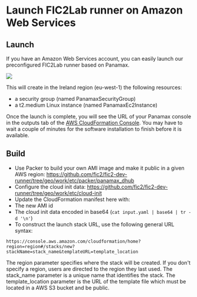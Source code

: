 # Launch FIC2Lab runner on Amazon Web Services

## Launch

If you have an Amazon Web Services account, you can easily launch our preconfigured FIC2Lab runner based on Panamax.

<a href="https://console.aws.amazon.com/cloudformation/home?region=eu-west-1#/stacks/new?stackName=FIC2Lab&templateURL=https://s3-eu-west-1.amazonaws.com/fic2lab/panamax-cloudformation-ireland-nokey.json"><img src="https://s3.amazonaws.com/cloudformation-examples/cloudformation-launch-stack.png"></a>

This will create in the Ireland region (eu-west-1) the following resources:
* a security group (named PanamaxSecurityGroup)
* a t2.medium Linux instance (named PanamaxEc2Instance)

Once the launch is complete, you will see the URL of your Panamax console in the outputs tab of the [AWS CloudFormation Console](https://eu-west-1.console.aws.amazon.com/cloudformation/home?region=eu-west-1). You may have to wait a couple of minutes for the software installation to finish before it is available.

## Build

* Use Packer to build your own AMI image and make it public in a given AWS region: https://github.com/fic2/fic2-dev-runner/tree/geo/work/etc/packer/panamax_dhub
* Configure the cloud init data: https://github.com/fic2/fic2-dev-runner/tree/geo/work/etc/cloud-init
* Update the CloudFormation manifest here with:
 * The new AMI id
 * The cloud init data encoded in base64 (`cat input.yaml | base64 | tr -d '\n'`)
* To construct the launch stack URL, use the following general URL syntax:

```
https://console.aws.amazon.com/cloudformation/home?region=region#/stacks/new?stackName=stack_name&templateURL=template_location
```

The region parameter specifies where the stack will be created. If you don't specify a region, users are directed to the region they last used. The stack_name parameter is a unique name that identifies the stack. The template_location  parameter is the URL of the template file which must be located in a AWS S3 bucket and be public.

